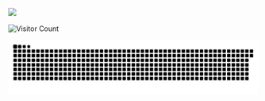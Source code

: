 ![](https://64.media.tumblr.com/f057181416c74f935a63174fee26a40e/tumblr_pj3mnxVbiQ1x2878do3_540.gif)

![Visitor Count](https://profile-counter.glitch.me/{SachaGor}/count.svg)

![](https://raw.githubusercontent.com/SachaGor/SachaGor/a681dd2734ae42f4c002cd5492ccf65f8d67224f/github-user-contribution.svg)
